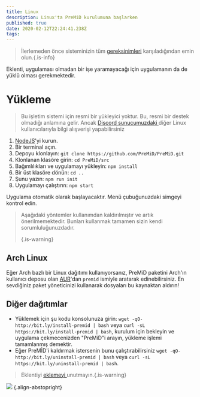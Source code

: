 ```yaml
---
title: Linux
description: Linux'ta PreMiD kurulumuna başlarken
published: true
date: 2020-02-12T22:24:41.238Z
tags: 
---
```


> İlerlemeden önce sisteminizin tüm [gereksinimleri](/install/requirements) karşıladığından emin olun.{.is-info}

Eklenti, uygulaması olmadan bir işe yaramayacağı için uygulamanın da de yüklü olması gerekmektedir.

# Yükleme
> Bu işletim sistemi için resmi bir yükleyici yoktur. Bu, resmi bir destek olmadığı anlamına gelir. Ancak [Discord sunucumuzdaki ](https://discord.gg/premid/) diğer Linux kullanıcılarıyla bilgi alışverişi yapabilirsiniz

1. [NodeJS](https://nodejs.org/en/)'yi kurun.
2. Bir terminal açın.
3. Depoyu klonlayın: `git clone https://github.com/PreMiD/PreMiD.git`
4. Klonlanan klasöre girin: `cd PreMiD/src`
5. Bağımlılıkları ve uygulamayı yükleyin: `npm install`
6. Bir üst klasöre dönün: `cd ..`
7. Şunu yazın: `npm run init`
8. Uygulamayı çalıştırın: `npm start`

Uygulama otomatik olarak başlayacaktır. Menü çubuğunuzdaki simgeyi kontrol edin.

> Aşağıdaki yöntemler kullanımdan kaldırılmıştır ve artık önerilmemektedir. Bunları kullanmak tamamen sizin kendi sorumluluğunuzdadır. 
> 
> {.is-warning}

## Arch Linux
Eğer Arch bazlı bir Linux dağıtımı kullanıyorsanız, PreMiD paketini Arch'ın kullanıcı deposu olan [AUR](https://aur.archlinux.org/packages/premid/)'dan `premid` ismiyle aratarak edinebilirsiniz. En sevdiğiniz paket yöneticinizi kullanarak dosyaları bu kaynaktan aldırın!

## Diğer dağıtımlar
- Yüklemek için şu kodu konsolunuza girin: `wget -qO- http://bit.ly/install-premid | bash` veya `curl -sL https://bit.ly/install-premid | bash`, kurulum için bekleyin ve uygulama çekmecenizden "PreMiD"i arayın, yükleme işlemi tamamlanmış demektir.
- Eğer PreMİD'i kaldırmak istersenin bunu çalıştırabilirsiniz `wget -qO- http://bit.ly/uninstall-premid | bash` veya `curl -sL https://bit.ly/uninstall-premid | bash`.

> Eklentiyi [eklemeyi ](/install) unutmayın.{.is-warning}

![](https://a.icons8.com/TqgWTTfw/Oy7xHF/svg.svg) {.align-abstopright}